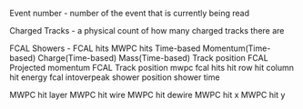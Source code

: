Event number - number of the event that is currently being read

Charged Tracks - a physical count of how many charged tracks there are 

FCAL Showers - 
FCAL hits
MWPC hits
Time-based
Momentum(Time-based)
Charge(Time-based)
Mass(Time-based)
Track position FCAL
Projected momentum FCAL
Track position mwpc
fcal hits
hit row
hit column
hit energy fcal
intoverpeak
shower position
shower time

MWPC hit layer
MWPC hit wire
MWPC hit dewire
MWPC hit x
MWPC hit y